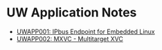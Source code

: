 # UW Application Notes

* [UWAPP001: IPbus Endpoint for Embedded Linux](uwapp001-ipbus-endpoint)
* [UWAPP002: MXVC - Multitarget XVC](uwapp002-mxvc)
